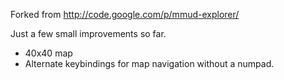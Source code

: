 Forked from http://code.google.com/p/mmud-explorer/

Just a few small improvements so far. 

* 40x40 map
* Alternate keybindings for map navigation without a numpad.
